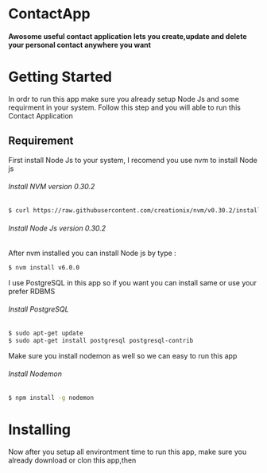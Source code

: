 # ContactApp
#### Awosome useful contact application lets you create,update and delete your personal contact anywhere you want
# Getting Started
In ordr to run this app make sure you already setup Node Js and some requirment in your system. Follow this step and you will able to run this Contact Application
## Requirement
First install Node Js to your system, I recomend you use nvm to install Node js
###### Install NVM version 0.30.2
```sh
$ curl https://raw.githubusercontent.com/creationix/nvm/v0.30.2/install.sh | bash
```
###### Install Node Js version 0.30.2
After nvm installed you can install Node js by type :
```sh
$ nvm install v6.0.0
```
I use PostgreSQL in this app so if you want you can install same or use your prefer RDBMS
###### Install PostgreSQL
```sh
$ sudo apt-get update
$ sudo apt-get install postgresql postgresql-contrib
```
Make sure you install nodemon as well so we can easy to run this app
###### Install Nodemon
```sh
$ npm install -g nodemon
```
# Installing
Now after you setup all environtment time to run this app, make sure you already download or clon this app,then

